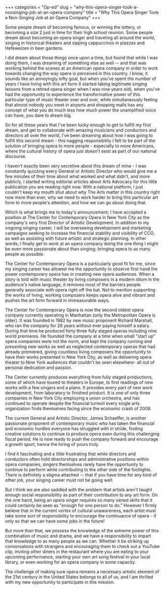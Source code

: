+++
categories = "Op-ed"
slug = "why-this-opera-singer-took-a-nonsinging-job-at-an-opera-company"
title = "Why This Opera Singer Took a Non-Singing Job at an Opera Company"
+++

Some people dream of becoming famous, or winning the lottery, or becoming a size 2 just in time for their high school reunion. Some people dream about becoming an opera singer and traveling all around the world, singing in historical theaters and sipping cappuccinos in piazzas and Hefeweizen in beer gardens. 

I did dream about those things once upon a time, but found that while I was doing them, I was dreaming of something else as well -- and that was working behind the scenes at an American opera company in order to work towards changing the way opera is perceived in this country. I know, it sounds like an annoyingly lofty goal, but when you've spent the number of years I have living with this art form (I started taking legitimate singing lessons from a retired opera singer when I was nine years old), when you've had the opportunity to experience the transformative power of this particular type of music theater over and over, while simultaneously feeling that almost nobody you meet in airports and shopping malls has any concept of what you do much less how much power the unamplified voice can have, you dare to dream big.

So for all these years that I've been lucky enough to get to fulfill my first dream, and get to collaborate with amazing musicians and conductors and directors all over the world, I've been dreaming about how I was going to fulfill this second dream - this nagging responsibility I felt to be part of the solution of bringing opera to more people - especially to more Americans, where the cultural history of opera just doesn't exist as part of our national discourse. 

I haven't exactly been very secretive about this dream of mine - I was constantly quizzing every General or Artistic Director who would give me a few minutes of their time about what worked and what didn't, and more publicly, I started writing editorial articles about Arts Advocacy for this little publication you are reading right now. With a national platform, I just couldn't keep my mouth shut about why The Arts matter in this country right now more than ever, why we need to work harder to bring this particular art form to more people's attention, and how we can go about doing that.

Which is what brings me to today's announcement; I have accepted a position at The Center for Contemporary Opera in New York City as the company's very first Director of Artistic Development. In addition to my ongoing singing career, I will be overseeing development and marketing campaigns seeking to increase the financial stability and visibility of CCO, as well as assisting with future artistic and strategic planning. In other words, I finally get to work at an opera company doing the one thing I might be even more passionate about than singing; bringing opera to as many people as possible. 

The Center for Contemporary Opera is a particularly good fit for me, since my singing career has allowed me the opportunity to observe first hand the power contemporary opera has in creating new opera audiences. When a story is told with music theater by living composers in a modern idiom in the audience's native language, it removes most of the barriers people generally associate with opera right off the bat. Not to mention supporting the works of living, working composers keeps opera alive and vibrant and pushes the art form forward in immeasurable ways.

The Center for Contemporary Opera is now the second oldest opera company currently operating in Manhattan (only the Metropolitan Opera is older). It was founded in 1982 by new music proponent Richard Marshall, who ran the company for 26 years without ever paying himself a salary. During that time he produced forty three fully staged operas including nine world premieres. He founded the company at a time when small "start up" opera companies were not the norm, and kept the company running and presenting new works as well as neglected contemporary operas that had already premiered, giving countless living composers the opportunity to have their works presented in New York City, as well as delivering opera theater to New York audiences that couldn't be seen elsewhere- all out of personal dedication and passion.

The Center currently produces everything from fully staged productions, some of which have toured to theaters in Europe, to first readings of new works with a few singers and a piano. It provides every part of new work development, from laboratory to finished product. It is one of only three companies in New York City employing a union orchestra, and has continued to operate despite the financial turmoil every single arts organization finds themselves facing since the economic crash of 2008. 

The current General and Artistic Director, James Schaeffer, is another passionate proponent of contemporary music who has taken the financial and economic hurdles everyone has struggled with in stride, finding creative solutions to continue to produce opera even during this challenging fiscal period. He is now ready to push the company forward and encourage a growth spurt, hence the hiring of yours truly.

I find it fascinating and a little frustrating that while directors and conductors often hold directorships and administrative positions within opera companies, singers themselves rarely have the opportunity to continue to perform while contributing to the other side of the footlights. There is definitely a stigma attached -- that if you have time for any kind of other job, your singing career must not be going well. 

But I think we are also saddled with the problem that artists aren't taught enough social responsibility as part of their contribution to any art form. On the one hand, being an opera singer requires so many varied skills that it could certainly be seen as "enough for one person to do." However I firmly believe that in the current vortex of cultural unawareness, each artist must take some sort of responsibility to encourage the continuance of opera - if only so that we can have some jobs in the future! 

But more than that, we possess the knowledge of the extreme power of this combination of music and drama, and we have a responsibility to impart that knowledge to as many people as we can. Whether it be striking up conversations with strangers and encouraging them to check out a YouTube clip, inviting other diners in the restaurant where you are eating to your upcoming performance, starting your own art song festival in your local library, or even working for an opera company in some capacity. 

The challenge of making sure opera remains a necessary artistic element of the 21st century in the United States belongs to all of us, and I am thrilled with my new opportunity to participate in this mission.
